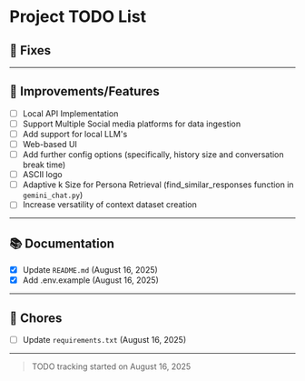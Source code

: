 # Project TODO List

## 🐞 Fixes

---

## 🔧 Improvements/Features
- [ ] Local API Implementation
- [ ] Support Multiple Social media platforms for data ingestion 
- [ ] Add support for local LLM's
- [ ] Web-based UI 
- [ ] Add further config options (specifically, history size and conversation break time)
- [ ] ASCII logo
- [ ] Adaptive k Size for Persona Retrieval (find_similar_responses function in `gemini_chat.py`)
- [ ]  Increase versatility of context dataset creation

---

## 📚 Documentation
- [x] Update `README.md` (August 16, 2025)
- [x] Add .env.example (August 16, 2025)

---

## 🧹 Chores
- [ ] Update `requirements.txt` (August 16, 2025)

---

> TODO tracking started on August 16, 2025